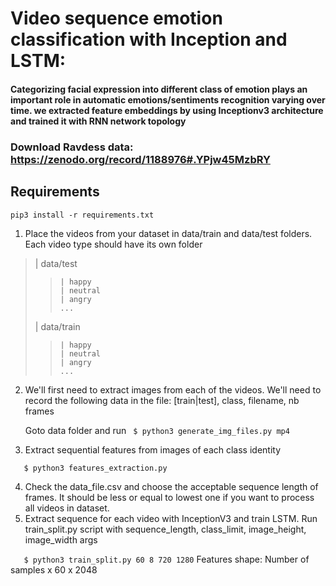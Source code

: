 # Video sequence emotion classification with Inception and LSTM:
#### Categorizing facial expression into different class of emotion plays an important role in automatic emotions/sentiments recognition varying over time. we extracted feature embeddings by using Inceptionv3 architecture and trained it with RNN network topology
### Download Ravdess data: https://zenodo.org/record/1188976#.YPjw45MzbRY

## Requirements

`pip3 install -r requirements.txt`

1. Place the videos from your dataset in data/train and data/test folders. Each video type should have its own folder

>	| data/test
> >		| happy
> >		| neutral
> >		| angry
> >		...
>	| data/train
> >		| happy
> >		| neutral
> >		| angry
> >		...


2. We'll first need to extract images from each of the videos. We'll need to record the following data in the file:
   [train|test], class, filename, nb frames
   
   Goto data folder and run
`
        $ python3 generate_img_files.py mp4`


3. Extract sequential features from images of each class identity

`	$ python3 features_extraction.py`

4. Check the data_file.csv and choose the acceptable sequence length of frames. It should be less or equal to lowest one if you want to process all videos in dataset.
5. Extract sequence for each video with InceptionV3 and train LSTM. Run train_split.py script with sequence_length, class_limit, image_height, image_width args

`	$ python3 train_split.py 60 8 720 1280`
        Features shape: Number of samples x 60 x 2048


